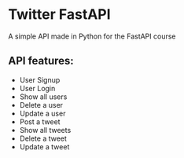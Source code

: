 # Twitter FastAPI

A simple API made in Python for the FastAPI course

## API features:
* User Signup
* User Login
* Show all users
* Delete a user
* Update a user
* Post a tweet
* Show all tweets
* Delete a tweet
* Update a tweet